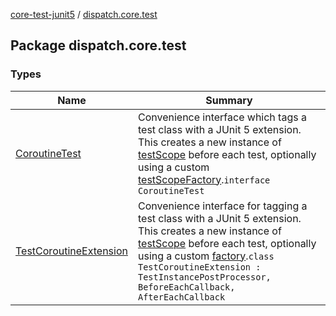 [core-test-junit5](../index.md) / [dispatch.core.test](./index.md)

## Package dispatch.core.test

### Types

| Name | Summary |
|---|---|
| [CoroutineTest](-coroutine-test/index.md) | Convenience interface which tags a test class with a JUnit 5 extension.  This creates a new instance of [testScope](https://rbusarow.github.io/Dispatch/core-test/dispatch.core.test/-coroutine-test/test-scope.md) before each test, optionally using a custom [testScopeFactory](https://rbusarow.github.io/Dispatch/core-test/dispatch.core.test/-coroutine-test/test-scope-factory.md).`interface CoroutineTest` |
| [TestCoroutineExtension](-test-coroutine-extension/index.md) | Convenience interface for tagging a test class with a JUnit 5 extension.  This creates a new instance of [testScope](https://rbusarow.github.io/Dispatch/core-test/dispatch.core.test/-test-coroutine-extension/test-scope.md) before each test, optionally using a custom [factory](https://rbusarow.github.io/Dispatch/core-test/dispatch.core.test/-test-coroutine-extension/factory.md).`class TestCoroutineExtension : TestInstancePostProcessor, BeforeEachCallback, AfterEachCallback` |
